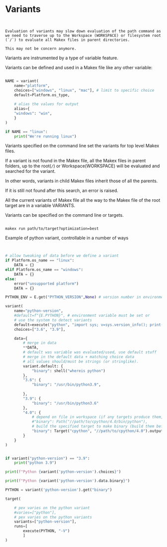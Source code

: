 # Variants

```{note} The implementation of this is not yet completed. 
```

```{note} 

Evaluation of variants may slow down evaluation of the path command as we need to traverse up to the Workspace (WORKSPACE) or filesystem root (`/`) to evaluate all Makex files in parent directories.

This may not be concern anymore.

```

Variants are instrumented by a type of variable feature.

Variants can be defined and used in a Makex file like any other variable:

```python

NAME = variant(
    name="platform",
    choices=["windows", "linux", "mac"], # limit to specific choice
    default=Platform.os_type,
    
    # alias the values for output
    alias={
    "windows": "win",
    }
)

if NAME == "linux":
    print("We're running linux")


```

Variants specified on the command line set the variants for top level Makex files.

If a variant is not found in the Makex file, all the Makex files in parent folders, up to the root(`/`) or Workspace(WORKSPACE)
will be evaluated and searched for the variant. 

In other words, variants in child Makex files inherit those of all the parents.

If it is still not found after this search, an error is raised.

All the current variants of Makex file all the way to the Makex file of the root target are in a variable VARIANTS.

Variants can be specified on the command line or targets.

```shell

makex run path/to/target?optimization=best
```


Example of python variant, controllable in a number of ways

```python


# allow tweaking of data before we define a variant
if Platform.os_name == "linux":
    DATA = {}
elif Platform.os_name == "windows":
    DATA = {}
else:
    error("unsupported platform")
    DATA = {}

PYTHON_ENV = E.get("PYTHON_VERSION",None) # version number in environment variable

variant(
    name="python-version",
    #default=f"{E.PYTHON}", # environment variable must be set or
    # use the system to detect variants
    default=execute("python", "import sys; v=sys.version_info(); print(f\"{v.major}.{v.minor}\")"),
    choices=["3.6", "3.9"],

    data={
        # merge in data
        **DATA,
        # default was variable was evaluated/used, use default stuff
        # merge in the default data + matching choice data
        # all values should/must be strings (or stringlike).
        variant.default: {
            "binary": shell("whereis python")
        },
        "3.6": {
            "binary": "/usr/bin/python3.9",
            
        },
        "3.9": {
            "binary": "/usr/bin/python3.6"
        },
        "4.0": {
            # depend on file in workspace (if any targets produce them, build them first)
            #"binary": Path("//path/to/cpython/4.0/bin/python"),
            # build the specified target to make binary (build them before running any targets depending on the variant)
            "binary": Target("cpython", "//path/to/cpython/4.0").output["binary"],
        }
    }
)


if variant("python-version") == "3.9":
    print("python 3.9")

print(f"Python {variant('python-version').choices}")

print(f"Python {variant('python-version').data.binary}")

PYTHON = variant('python-version').get("binary")

target(

    # pex varies on the python variant
    #varies=["python"],
    # pex varies on the python variants
    variants=["python-version"],
    runs=[
        execute(PYTHON, "-V")
        ]
)

```


